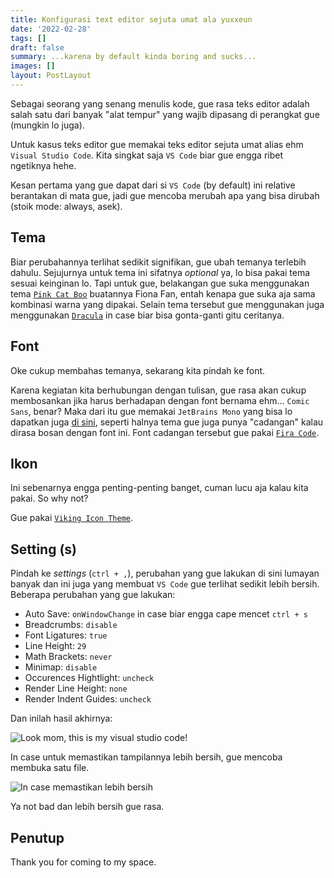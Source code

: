 ```yaml
---
title: Konfigurasi text editor sejuta umat ala yuxxeun
date: '2022-02-28'
tags: []
draft: false
summary: ...karena by default kinda boring and sucks...
images: []
layout: PostLayout
---
```


Sebagai seorang yang senang menulis kode, gue rasa teks editor adalah salah satu dari banyak "alat tempur" yang wajib dipasang di perangkat gue (mungkin lo juga).

Untuk kasus teks editor gue memakai teks editor sejuta umat alias ehm `Visual Studio Code`. Kita singkat saja `VS Code` biar gue engga ribet ngetiknya hehe.

Kesan pertama yang gue dapat dari si `VS Code` (by default) ini relative berantakan di mata gue, jadi gue mencoba merubah apa yang bisa dirubah (stoik mode: always, asek).

## Tema
Biar perubahannya terlihat sedikit signifikan, gue ubah temanya terlebih dahulu.
Sejujurnya untuk tema ini sifatnya _optional_ ya, lo bisa pakai tema sesuai keinginan lo. Tapi untuk gue, belakangan gue suka menggunakan tema [`Pink Cat Boo`](https://marketplace.visualstudio.com/items?itemName=ftsamoyed.theme-pink-cat-boo) buatannya Fiona Fan, entah kenapa gue suka aja sama kombinasi warna yang dipakai. Selain tema tersebut gue menggunakan juga menggunakan [`Dracula`](https://) in case biar bisa gonta-ganti gitu ceritanya.

## Font
Oke cukup membahas temanya, sekarang kita pindah ke font.

Karena kegiatan kita berhubungan dengan tulisan, gue rasa akan cukup membosankan jika harus berhadapan dengan font bernama  ehm... `Comic Sans`, benar?
Maka dari itu gue memakai `JetBrains Mono` yang bisa lo dapatkan juga [di sini](https://www.jetbrains.com/lp/mono/), seperti halnya tema gue juga punya "cadangan" kalau dirasa bosan dengan font ini. Font cadangan tersebut gue pakai [`Fira Code`](https://github.com/tonsky/FiraCode).

## Ikon
Ini sebenarnya engga penting-penting banget, cuman lucu aja kalau kita pakai. So why not?

Gue pakai [`Viking Icon Theme`](https://marketplace.visualstudio.com/items?itemName=willi84.vikings-icon-theme).

## Setting (s)
Pindah ke _settings_ (`ctrl + ,`), perubahan yang gue lakukan di sini lumayan banyak dan ini juga yang membuat `VS Code` gue terlihat sedikit lebih bersih.
Beberapa perubahan yang gue lakukan:

- Auto Save: `onWindowChange` in case biar engga cape mencet `ctrl + s`
- Breadcrumbs: `disable`
- Font Ligatures: `true`
- Line Height: `29`
- Math Brackets: `never`
- Minimap: `disable`
- Occurences Hightlight: `uncheck`
- Render Line Height: `none`
- Render Indent Guides: `uncheck`

Dan inilah hasil akhirnya:

![Look mom, this is my visual studio code!](/static/images/vscode.PNG)

In case untuk memastikan tampilannya lebih bersih, gue mencoba membuka satu file.

![In case memastikan lebih bersih](/static/images/image.PNG)

Ya not bad dan lebih bersih gue rasa.

## Penutup
Thank you for coming to my space.
